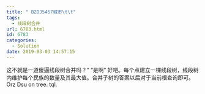 ```yaml
---
title: " BZOJ5457城市\t\t"
tags:
  - 线段树合并
url: 6783.html
id: 6783
categories:
  - Solution
date: 2019-03-03 14:57:15
---
```


这不就是一道傻逼线段树合并吗？” “是啊” 好吧。每个点建立一棵线段树，线段树内维护每个民族的数量及其最大值。合并子树的答案以后对于当前根查询即可。 Orz Dsu on tree. tql.